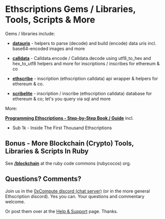 

# Ethscriptions Gems / Libraries, Tools, Scripts & More


Gems / libraries include:


- [**datauris**](datauris) - helpers to parse (decode) and build (encode) data uris incl. base64-encoded images and more

- [**calldata**](calldata) - Calldata.encode / Calldata.decode using utf8_to_hex and hex_to_utf8 helpers and more for inscriptions / inscribes for ethereum & co

- [**ethscribe**](ethscribe) -  inscription (ethscription calldata) api wrapper & helpers for ethereum & co.

- [**scribelite**](scribelite)  - inscription / inscribe (ethscription calldata) database for ethereum & co; let's you query via sql and more




More:


**[Programming Ethscriptions - Step-by-Step Book / Guide](programming-ethscriptons)**  incl.

- Sub 1k - Inside The First Thousand Ethscriptions






## Bonus - More Blockchain (Crypto) Tools, Libraries & Scripts In Ruby

See [**/blockchain**](https://github.com/rubycocos/blockchain) 
at the ruby code commons (rubycocos) org.


## Questions? Comments?


Join us in the [0xCompute discord (chat server)](https://discord.gg/3JRnDUap6y) 
(or in the more general Ethscription discord). 
Yes you can.
Your questions and commentary welcome.


Or post them over at the [Help & Support](https://github.com/geraldb/help) page. Thanks.

